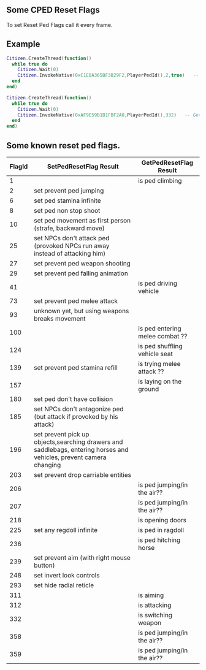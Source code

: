 ## Some CPED Reset Flags

To set Reset Ped Flags call it every frame.

## Example

```lua
Citizen.CreateThread(function()
  while true do
    Citizen.Wait(0)
    Citizen.InvokeNative(0xC1E8A365BF3B29F2,PlayerPedId(),2,true)   -- SetPedResetFlag, flag 2 is preventing ped to jump
  end
end)

Citizen.CreateThread(function()
  while true do
    Citizen.Wait(0)
    Citizen.InvokeNative(0xAF9E59B1B1FBF2A0,PlayerPedId(),332)   -- GetPedResetFlag, flag 332 - check is ped switching weapons
  end
end)
```

<h2>Some known reset ped flags.</h2>

FlagId | SetPedResetFlag Result | GetPedResetFlag Result
----------- | ----------------- | ---------------------
1	| | is ped climbing
2	| set prevent ped jumping | 
6	| set ped stamina infinite | 
8	| set ped non stop shoot | 
10	| set ped movement as first person (strafe, backward move) | 
25	| set NPCs don't attack ped (provoked NPCs run away instead of attacking him) | 
27	| set prevent ped weapon shooting | 
29	| set prevent ped falling animation | 
41  |  | is ped driving vehicle
73	| set prevent ped melee attack | 
93	| unknown yet, but using weapons breaks movement | 
100 |  | is ped entering melee combat ??
124 |  | is ped shuffling vehicle seat
139	| set prevent ped stamina refill | is trying melee attack ??
157	|  | is laying on the ground
180	| set ped don't have collision | 
185	| set NPCs don't antagonize ped (but attack if provoked by his attack) 
196	| set prevent pick up objects,searching drawers and saddlebags, entering horses and vehicles, prevent camera changing | 
203	| set prevent drop carriable entities | 
206 |  | is ped jumping/in the air??
207 |  | is ped jumping/in the air??
218	|  | is opening doors
225	| set any regdoll infinite | is ped in ragdoll
236 |  | is ped hitching horse
239	| set prevent aim (with right mouse button) | 
248	| set invert look controls | 
293	| set hide radial reticle | 
311	|  | is aiming 
312	|  | is attacking
332	|  | is switching weapon
358 |  | is ped jumping/in the air??
359 |  | is ped jumping/in the air??
